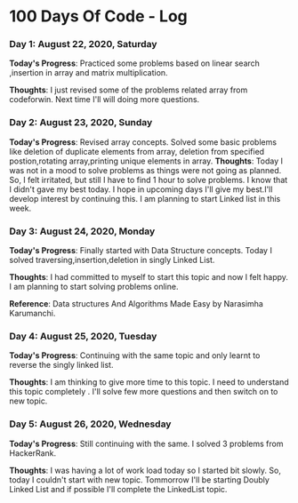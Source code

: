 # 100 Days Of Code - Log

### Day 1: August 22, 2020, Saturday
[comment]:##### (delete me or comment me out)

**Today's Progress**: Practiced some problems based on linear search ,insertion in array and matrix multiplication.

**Thoughts**: I just revised some of the problems related array from codeforwin. Next time I'll will doing more questions.

### Day 2: August 23, 2020, Sunday

**Today's Progress**: Revised array concepts.  Solved some basic problems like deletion of duplicate elements from array, deletion from specified postion,rotating array,printing unique elements in array.
**Thoughts**: Today I was not in a mood to solve problems as things were not going as planned. So, I felt irritated, but still I have to find 1 hour to solve problems. I know that I didn't gave my best today. I hope in upcoming days I'll give my best.I'll develop interest by continuing  this. I am planning to start Linked list in this week.

### Day 3: August 24, 2020, Monday

**Today's Progress**: Finally started with Data Structure concepts. Today I solved traversing,insertion,deletion in singly Linked List.

**Thoughts**: I had committed to myself to start this topic and now I felt happy. I am planning to start solving problems online.

**Reference**:  Data structures And Algorithms Made Easy by Narasimha Karumanchi.

### Day 4: August 25, 2020, Tuesday

**Today's Progress**: Continuing with the same topic and only learnt to reverse the singly linked list.

**Thoughts**: I am thinking to give more time to this topic. I need to understand this topic completely . I'll  solve few more questions and then switch on to new topic.

### Day 5: August 26, 2020, Wednesday

**Today's Progress**: Still continuing with the same. I solved 3 problems from HackerRank.

**Thoughts**: I was having a lot of work load today so I started bit slowly. So, today I couldn't start with new topic. Tommorrow I'll be starting Doubly Linked List and if possible I'll complete the LinkedList topic.
